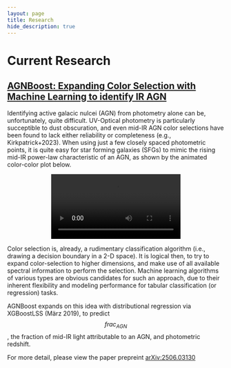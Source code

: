 ```yaml
---
layout: page
title: Research
hide_description: true
---
```


# Current Research

## <u> AGNBoost: Expanding Color Selection with Machine Learning to identify IR AGN </u>

Identifying active galacic nulcei (AGN) from photometry alone can be, unfortunately, quite difficult. UV-Optical photometry is particularly succeptible to dust obscuration, and even mid-IR AGN color selections have been found to lack either reliability or completeness (e.g., Kirkpatrick+2023). When using just a few closely spaced photometric points, it is quite easy for star forming galaxies (SFGs) to mimic the rising mid-IR power-law characteristic of an AGN, as shown by the animated color-color plot below.

<div align="center">
<video controls style="max-width: 100%; height: auto;">
  <source src="http://localhost:4000/assets/video/sed_color_animation.mp4" type="video/mp4">
  Your browser does not support the video tag.
</video>
</div>

Color selection is, already, a rudimentary classification algorithm (i.e., drawing a decision boundary in a 2-D space). It is logical then, to try to expand color-selection to higher dimensions, and make use of all available spectral information to perform the selection. Machine learning algorithms of various types are obvious candidates for such an approach, due to their inherent flexibility and modeling performance for tabular classification (or regression) tasks. 

AGNBoost expands on this idea with distributional regression via XGBoostLSS (März 2019), to predict $$frac_{AGN}$$, the fraction of mid-IR light attributable to an AGN, and photometric redshift. 

For more detail, please view the paper prepreint [arXiv:2506.03130](https://arxiv.org/abs/2506.03130)


